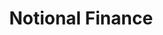 ---
title: "Notional Finance"
ApprovedOn: Phase 1
externalUrl: "https://arbitrumfoundation.notion.site/53ad99f665d946adb58bf92e82438fd5?v=efcd2d955fa54bcfaabaa46812732206"
description: "The Arbitrum Foundation's grants program aims to empower developers and entrepreneurs to build impactful DApps on the Arbitrum network, driving decentralization and enhancing user experiences in the ecosystem."
type: "Grant"
grantType: "Project"
---